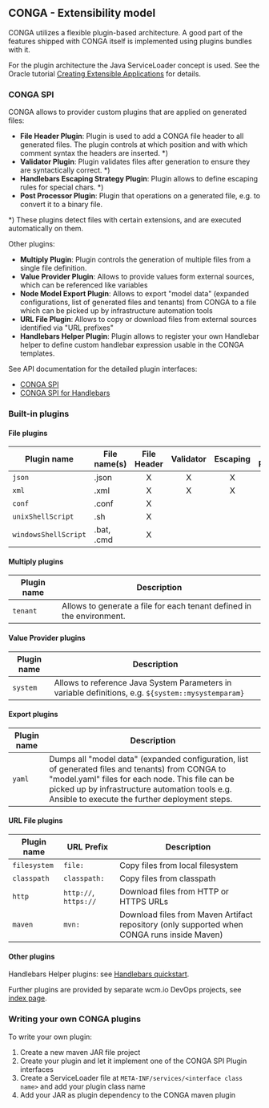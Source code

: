 ## CONGA - Extensibility model

CONGA utilizes a flexible plugin-based architecture. A good part of the features shipped with CONGA itself is implemented using plugins bundles with it.

For the plugin architecture the Java ServiceLoader concept is used. See the Oracle tutorial [Creating Extensible Applications][oracle-spi] for details.


### CONGA SPI

CONGA allows to provider custom plugins that are applied on generated files:

* **File Header Plugin**: Plugin is used to add a CONGA file header to all generated files. The plugin controls at which position and with which comment syntax the headers are inserted. *)
* **Validator Plugin**: Plugin validates files after generation to ensure they are syntactically correct. *)
* **Handlebars Escaping Strategy Plugin**: Plugin allows to define escaping rules for special chars. *)
* **Post Processor Plugin**: Plugin that operations on a generated file, e.g. to convert it to a binary file.

*) These plugins detect files with certain extensions, and are executed automatically on them.

Other plugins:

* **Multiply Plugin**: Plugin controls the generation of multiple files from a single file definition.
* **Value Provider Plugin**: Allows to provide values form external sources, which can be referenced like variables
* **Node Model Export Plugin**: Allows to export "model data" (expanded configurations, list of generated files and tenants) from CONGA to a file which can be picked up by infrastructure automation tools
* **URL File Plugin**: Allows to copy or download files from external sources identified via "URL prefixes"
* **Handlebars Helper Plugin**: Plugin allows to register your own Handlebar helper to define custom handlebar expression usable in the CONGA templates.

See API documentation for the detailed plugin interfaces:

* [CONGA SPI][conga-spi]
* [CONGA SPI for Handlebars][conga-handlebars-spi]


### Built-in plugins

#### File plugins

| Plugin name          | File name(s) | File Header | Validator | Escaping | Post Processor |
|----------------------|--------------|:-----------:|:---------:|:--------:|:--------------:|
| `json`               | .json        | X           | X         | X        |                |
| `xml`                | .xml         | X           | X         | X        |                |
| `conf`               | .conf        | X           |           |          |                |
| `unixShellScript`    | .sh          | X           |           |          |                |
| `windowsShellScript` | .bat, .cmd   | X           |           |          |                |

#### Multiply plugins

| Plugin name | Description
|-------------|-------------
| `tenant`    | Allows to generate a file for each tenant defined in the environment.

#### Value Provider plugins

| Plugin name | Description
|-------------|-------------
| `system`    | Allows to reference Java System Parameters in variable definitions, e.g. `${system::mysystemparam}`

#### Export plugins

| Plugin name | Description
|-------------|-------------
| `yaml`      | Dumps all "model data" (expanded configuration, list of generated files and tenants) from CONGA to "model.yaml" files for each node. This file can be picked up by infrastructure automation tools e.g. Ansible to execute the further deployment steps.

#### URL File plugins

| Plugin name  | URL Prefix            | Description
|--------------|-----------------------|-------------
| `filesystem` | `file:`               | Copy files from local filesystem
| `classpath`  | `classpath:`          | Copy files from classpath
| `http`       | `http://`, `https://` | Download files from HTTP or HTTPS URLs
| `maven`      | `mvn:`                | Download files from Maven Artifact repository (only supported when CONGA runs inside Maven)

#### Other plugins

Handlebars Helper plugins: see [Handlebars quickstart][handlebars-quickstart].

Further plugins are provided by separate wcm.io DevOps projects, see [index page][index].


### Writing your own CONGA plugins

To write your own plugin:

1. Create a new maven JAR file project
2. Create your plugin and let it implement one of the CONGA SPI Plugin interfaces
3. Create a ServiceLoader file at `META-INF/services/<interface class name>` and add your plugin class name
4. Add your JAR as plugin dependency to the CONGA maven plugin


[index]: index.html
[handlebars-quickstart]: handlebars-quickstart.html
[oracle-spi]: https://docs.oracle.com/javase/tutorial/ext/basics/spi.html
[conga-spi]: generator/apidocs/io/wcm/devops/conga/generator/spi/package-summary.html
[conga-handlebars-spi]: generator/apidocs/io/wcm/devops/conga/generator/spi/handlebars/package-summary.html
